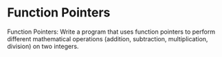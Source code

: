 # Function Pointers
Function Pointers: Write a program that uses function pointers to perform different mathematical operations (addition, subtraction, multiplication, division) on two integers.

